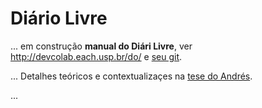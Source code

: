 # Diário Livre

...
em construção **manual do Diári Livre**, ver http://devcolab.each.usp.br/do/ e [seu git](https://github.com/rafaeusantana/docsolr).

... Detalhes teóricos e contextualizaçes na [tese do Andrés](http://www.teses.usp.br/teses/disponiveis/100/100131/tde-21122015-091757/pt-br.php).

...
